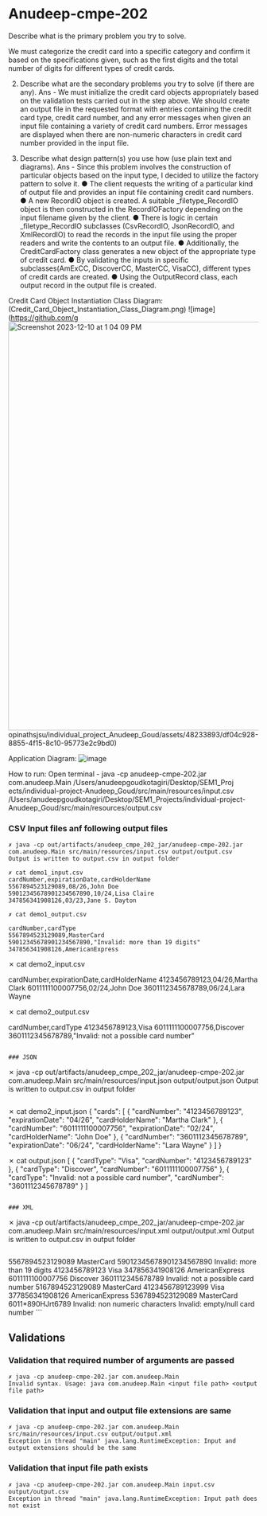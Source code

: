 # Anudeep-cmpe-202

Describe what is the primary problem you try to solve.

We must categorize the credit card into a specific category and confirm it based on the specifications given, such as the first digits and the total number of digits for different types of credit cards.

2. Describe what are the secondary problems you try to solve (if there are any).
Ans - We must initialize the credit card objects appropriately based on the validation tests carried out in the step above. We should create an output file in the requested format with entries containing the credit card type, credit card number, and any error messages when given an input file containing a variety of credit card numbers. Error messages are displayed when there are non-numeric characters in credit card number provided in the input file.

3. Describe what design pattern(s) you use how (use plain text and diagrams).
Ans - Since this problem involves the construction of particular objects based on the input type, I decided to utilize the factory pattern to solve it.
● The client requests the writing of a particular kind of output file and provides an input file containing credit card numbers.
● A new RecordIO object is created. A suitable _filetype_RecordIO object is then constructed in the RecordIOFactory depending on the input filename given by the client.
● There is logic in certain _filetype_RecordIO subclasses (CsvRecordIO, JsonRecordIO, and XmlRecordIO) to read the records in the input file using the proper readers and write the contents to an output file.
● Additionally, the CreditCardFactory class generates a new object of the appropriate type of credit card.
● By validating the inputs in specific subclasses(AmExCC, DiscoverCC, MasterCC, VisaCC), different types of credit cards are created.
● Using the OutputRecord class, each output record in the output file is created.

Credit Card Object Instantiation Class Diagram:
(Credit_Card_Object_Instantiation_Class_Diagram.png)
![image](https://github.com/g<img width="821" alt="Screenshot 2023-12-10 at 1 04 09 PM" src="https://github.com/gopinathsjsu/individual_project_Anudeep_Goud/assets/48233893/a5a57f39-6626-4f2b-91d7-f2186570bd80">
opinathsjsu/individual_project_Anudeep_Goud/assets/48233893/df04c928-8855-4f15-8c10-95773e2c9bd0)

Application Diagram:
![image](https://github.com/gopinathsjsu/individual_project_Anudeep_Goud/assets/48233893/ebeca40e-1d82-4c86-8331-1c1b0dd2cf5d)

How to run:
Open terminal - java -cp anudeep-cmpe-202.jar com.anudeep.Main /Users/anudeepgoudkotagiri/Desktop/SEM1_Proj
ects/individual-project-Anudeep_Goud/src/main/resources/input.csv /Users/anudeepgoudkotagiri/Desktop/SEM1_Projects/individual-project-Anudeep_Goud/src/main/resources/output.csv


### CSV Input files anf following output files
```
✗ java -cp out/artifacts/anudeep_cmpe_202_jar/anudeep-cmpe-202.jar com.anudeep.Main src/main/resources/input.csv output/output.csv
Output is written to output.csv in output folder
```
```
✗ cat demo1_input.csv
cardNumber,expirationDate,cardHolderName
5567894523129089,08/26,John Doe
59012345678901234567890,10/24,Lisa Claire
347856341908126,03/23,Jane S. Dayton

✗ cat demo1_output.csv

cardNumber,cardType
5567894523129089,MasterCard
59012345678901234567890,"Invalid: more than 19 digits"
347856341908126,AmericanExpress

```

✗ cat demo2_input.csv

cardNumber,expirationDate,cardHolderName
4123456789123,04/26,Martha Clark
6011111100007756,02/24,John Doe
3601112345678789,06/24,Lara Wayne

✗ cat demo2_output.csv

cardNumber,cardType
4123456789123,Visa
6011111100007756,Discover
3601112345678789,"Invalid: not a possible card number"


```

### JSON
```
✗ java -cp out/artifacts/anudeep_cmpe_202_jar/anudeep-cmpe-202.jar com.anudeep.Main src/main/resources/input.json output/output.json
Output is written to output.csv in output folder
```
```
✗ cat demo2_input.json
{
	"cards": [
		{
		"cardNumber": "4123456789123",
		"expirationDate": "04/26",
		"cardHolderName": "Martha Clark"
	},
	{
		"cardNumber": "6011111100007756",
		"expirationDate": "02/24",
		"cardHolderName": "John Doe"
	},
	{
		"cardNumber": "3601112345678789",
		"expirationDate": "06/24",
		"cardHolderName": "Lara Wayne"
	}
	]
 }

✗ cat output.json
[
    {
      "cardType": "Visa",
      "cardNumber": "4123456789123"
    },
    {
      "cardType": "Discover",
      "cardNumber": "6011111100007756"
    },
    {
      "cardType": "Invalid: not a possible card number",
      "cardNumber": "3601112345678789"
    }
  ]
```

### XML
```
✗ java -cp out/artifacts/anudeep_cmpe_202_jar/anudeep-cmpe-202.jar com.anudeep.Main src/main/resources/input.xml output/output.xml
Output is written to output.csv in output folder
```
```
<ArrayList>
  <item>
    <CardNumber>5567894523129089</CardNumber>
    <CardType>MasterCard</CardType>
  </item>
  <item>
    <CardNumber>59012345678901234567890</CardNumber>
    <CardType>Invalid: more than 19 digits</CardType>
  </item>
  <item>
    <CardNumber>4123456789123</CardNumber>
    <CardType>Visa</CardType>
  </item>
  <item>
    <CardNumber>347856341908126</CardNumber>
    <CardType>AmericanExpress</CardType>
  </item>
  <item>
    <CardNumber>6011111100007756</CardNumber>
    <CardType>Discover</CardType>
  </item>
  <item>
    <CardNumber>3601112345678789</CardNumber>
    <CardType>Invalid: not a possible card number</CardType>
  </item>
  <item>
    <CardNumber>5167894523129089</CardNumber>
    <CardType>MasterCard</CardType>
  </item>
  <item>
    <CardNumber>4123456789123999</CardNumber>
    <CardType>Visa</CardType>
  </item>
  <item>
    <CardNumber>377856341908126</CardNumber>
    <CardType>AmericanExpress</CardType>
  </item>
  <item>
    <CardNumber>5367894523129089</CardNumber>
    <CardType>MasterCard</CardType>
  </item>
  <item>
    <CardNumber>6011*890HJrt6789</CardNumber>
    <CardType>Invalid: non numeric characters</CardType>
  </item>
  <item>
    <CardNumber></CardNumber>
    <CardType>Invalid: empty/null card number</CardType>
  </item>
</ArrayList>
```

## Validations
### Validation that required number of arguments are passed
```
✗ java -cp anudeep-cmpe-202.jar com.anudeep.Main
Invalid syntax. Usage: java com.anudeep.Main <input file path> <output file path>
```

### Validation that input and output file extensions are same
```
✗ java -cp anudeep-cmpe-202.jar com.anudeep.Main src/main/resources/input.csv output/output.xml
Exception in thread "main" java.lang.RuntimeException: Input and output extensions should be the same
```
### Validation that input file path exists
```
✗ java -cp anudeep-cmpe-202.jar com.anudeep.Main input.csv output/output.csv
Exception in thread "main" java.lang.RuntimeException: Input path does not exist
```
